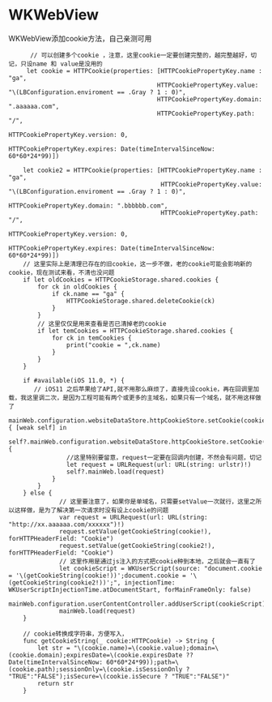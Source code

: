 # WKWebView
WKWebView添加cookie方法，自己亲测可用

          // 可以创建多个cookie ，注意，这里cookie一定要创建完整的，越完整越好，切记，只设name 和 value是没用的
         let cookie = HTTPCookie(properties: [HTTPCookiePropertyKey.name : "ga",
                                             HTTPCookiePropertyKey.value: "\(LBConfiguration.enviroment == .Gray ? 1 : 0)",
                                             HTTPCookiePropertyKey.domain: ".aaaaaa.com",
                                             HTTPCookiePropertyKey.path: "/",
                                             HTTPCookiePropertyKey.version: 0,
                                             HTTPCookiePropertyKey.expires: Date(timeIntervalSinceNow: 60*60*24*99)])

        let cookie2 = HTTPCookie(properties: [HTTPCookiePropertyKey.name : "ga",
                                              HTTPCookiePropertyKey.value: "\(LBConfiguration.enviroment == .Gray ? 1 : 0)",
                                              HTTPCookiePropertyKey.domain: ".bbbbbb.com",
                                              HTTPCookiePropertyKey.path: "/",
                                              HTTPCookiePropertyKey.version: 0,
                                              HTTPCookiePropertyKey.expires: Date(timeIntervalSinceNow: 60*60*24*99)])
        // 这里实际上是清理已存在的旧cookie，这一步不做，老的cookie可能会影响新的cookie，现在测试来看，不清也没问题
        if let oldCookies = HTTPCookieStorage.shared.cookies {
            for ck in oldCookies {
                if ck.name == "ga" {
                    HTTPCookieStorage.shared.deleteCookie(ck)
                }
            }
            // 这里仅仅是用来查看是否已清掉老的cookie
            if let temCookies = HTTPCookieStorage.shared.cookies {
                for ck in temCookies {
                    print("cookie = ",ck.name)
                }
            }
        }
          
        if #available(iOS 11.0, *) {
           // iOS11 之后苹果给了API,就不用那么麻烦了，直接先设cookie，再在回调里加载，我这里调二次，是因为工程可能有两个或更多的主域名，如果只有一个域名，就不用这样做了
            mainWeb.configuration.websiteDataStore.httpCookieStore.setCookie(cookie!) { [weak self] in
                self?.mainWeb.configuration.websiteDataStore.httpCookieStore.setCookie(cookie2!) {
                    //这里特别要留意，request一定要在回调内创建，不然会有问题，切记
                    let request = URLRequest(url: URL(string: urlstr)!)
                    self?.mainWeb.load(request)
                }
            }
        } else {
                  // 这里要注意了，如果你是单域名，只需要setValue一次就行，这里之所以这样做，是为了解决第一次请求时没有设上cookie的问题
                  var request = URLRequest(url: URL(string: "http://xx.aaaaaa.com/xxxxxx")!)
                  request.setValue(getCookieString(cookie!), forHTTPHeaderField: "Cookie")
                  request.setValue(getCookieString(cookie2!), forHTTPHeaderField: "Cookie")
                  // 这里作用是通过js注入的方式把cookie种到本地，之后就会一直有了
                  let cookieScript = WKUserScript(source: "document.cookie = '\(getCookieString(cookie!))';document.cookie = '\(getCookieString(cookie2!))';", injectionTime: WKUserScriptInjectionTime.atDocumentStart, forMainFrameOnly: false)
                  mainWeb.configuration.userContentController.addUserScript(cookieScript)
                  mainWeb.load(request)
        }
        
        // cookie转换成字符串，方便写入，
        func getCookieString(_ cookie:HTTPCookie) -> String {
            let str = "\(cookie.name)=\(cookie.value);domain=\(cookie.domain);expiresDate=\(cookie.expiresDate ?? Date(timeIntervalSinceNow: 60*60*24*99));path=\(cookie.path);sessionOnly=\(cookie.isSessionOnly ? "TRUE":"FALSE");isSecure=\(cookie.isSecure ? "TRUE":"FALSE")"
            return str
        }
